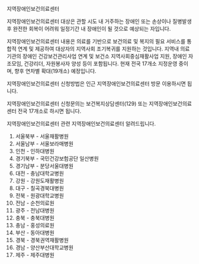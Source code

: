 지역장애인보건의료센터

지역장애인보건의료센터 대상은 관할 시도 내 거주하는 장애인 또는 손상이나 질병발생 후 완전한 회복이 어려워 일정기간 내 장애인이 될 것으로 예상되는 자입니다.

지역장애인보건의료센터 내용은 의료를 기반으로 보건의료 및 복지의 필요 서비스를 통합적 연계 및 제공하여 대상자의 지역사회 조기복귀를 지원하는 것입니다. 지역내 의료기관의 장애인 건강보건관리사업 연계 및 보건소 지역사회중심재활사업 지원, 장애인 자조모임, 건강리더, 자원봉사자 양성 등이 포함됩니다. 현재 전국 17개소 지정운영 중이며, 향후 연차별 확대(19개소) 예정입니다.

지역장애인보건의료센터 신청방법은 인근 지역장애인보건의료센터 방문 이용하시면 됩니다.

지역장애인보건의료센터 신청문의는 보건복지상담센터(129) 또는 지역장애인보건의료센터 전국 17개소로 하시면 됩니다.

지역장애인보건의료센터 관련 지역장애인보건의료센터 알려드립니다.
1. 서울북부 -  서울재활병원
2. 서울남부 -  서울보라매병원
3. 인천 -  인하대병원
4. 경기북부 -  국민건강보험공단 일산병원
5. 경기남부 -  분당서울대병원
6. 대전 -  충남대학교병원
7. 강원 -  강원도재활병원
8. 대구 -  칠곡경북대병원
9. 전북 -  원광대학교병원
10. 전남 -  순천의료원
11. 광주 -  전남대병원
12. 충북 -  충북대병원
13. 충남 -  홍성의료원
14. 부산 -  동아대병원
15. 경북 -  경북권역재활병원
16. 경남 -  양산부산대학교병원
17. 제주 -  제주대병원